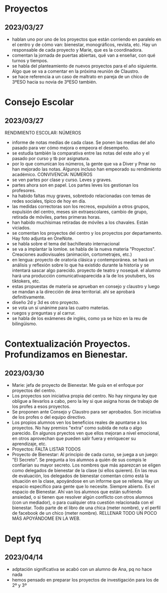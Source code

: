 # Proyectos
## 2023/03/27
- hablan uno por uno de los proyectos que están corriendo en paralelo en el centro y de cómo van: bienestar, monográficos, revista, etc. Hay un responsable de cada proyecto y Marie, que es la coordinadora.
- comentan la jornada de puertas abiertas, qué van a enseñar, con qué turnos y tiempos.
- se habla del planteamiento de nuevos proyectos para el año siguiente. Algo que se va a comentar en la próxima reunión de Claustro.
- se hace referencia a un caso de maltrato en pareja de un chico de 3ºESO hacia su novia de 3ºESO también.

# Consejo Escolar
## 2023/03/27
RENDIMIENTO ESCOLAR: NÚMEROS
- informe de notas medias de cada clase. Se ponen las medias del año pasado para ver cómo mejora o empeora el desempeño.
- se estudia también la comparativa entre las notas del este año y el pasado por curso y tb por asignatura.
- por lo que comunican los números, la gente que va a Diver y Pmar no han mejorado las notas. Algunos incluso han empeorado su rendimiento académico.
CONVIVENCIA: NÚMEROS
- se ven partes por clase y curso. Leves y graves.
- partes ahora son en papel. Los partes leves los gestionan los profesores.
- ha habido faltas muy graves, sobretodo relacionadas con temas de redes sociales, típico de hoy en día.
- las medidas correctoras son los recreos, expulsión a otros grupos, expulsión del centro, meses sin extraescolares, cambio de grupo, retirada de móviles, partes primeras horas.
- han habido muchísimas retiradas de móviles a los chavales. Están viciados.
- se comentan los proyectos del centro y los proyectos por departamento. Hay foto adjunta en OneNote.
- se habla sobre el tema del bachillerato internacional
- se va a implantar la lomloe. se habla de la nueva materia "Proyectos". Creaciones audiovisuales (animación, cortometrajes, etc.)
- en lengua: proyecto de oratoria clásica y contemporánea. se hará un análisis y reflexión sobre lo que ha existido durante la historia y se intentará sascar algo parecido. proyecto de teatro y nosequé. el alumno hará una producción comunicativaparecida a la de los youtubers, los tiktokers, etc.
- estas propuestas de materia se aprueban en consejo y claustro y luego se mandan a la dirección de área territorial. ahí se aprobará definitivamente.
- diseño 2d y 3d es otro proyecto.
- se vota un sí unánime para las cuatro materias.
- ruegos y preguntas y al carrur.
- se habla de los exámenes de inglés, como ya se hizo en la reu de bilingüismo.

# Contextualización Proyectos. Profundizamos en Bienestar.
## 2023/03/30
- Marie: jefa de proyecto de Bienestar. Me guía en el enfoque por proyectos del centro.
- Los proyectos son iniciativa propia del centro. No hay ninguna ley que obligue a llevarlos a cabo, pero la ley si que asigna horas de trabajo de los profes a esos proyectos.
- Se proponen ante Consejo y Claustro para ser aprobados. Son iniciativa de los profes o del equipo directivo.
- Los propios alumnos ven los beneficios reales de apuntarse a los proyectos. No hay premios "extra" como subida de nota o algo parecido. En algunos pryectos ven que ellos mejoran a nivel emocional, en otros aprovechan que pueden salir fuera y enriquecer su aprendizaje, etc.
- Proyectos: FALTA LISTAR TODOS
- Proyecto de Bienestar: Al principio de cada curso, se juega a un juego: "El Secreto". Se pregunta a los alumnos a quién de sus compis le confiarían su mayor secreto. Los nombres que más aparezcan se eligen como delegados de bienestar de la clase (si ellos quieren). En las reus de evaluación, los delegados de bienestar comentan cómo está la situación en la clase, apoyándose en un informe que se rellena. Hay un espacio específico para gente que lo necesite. Siempre abierto. Es el espacio de Bienestar. Ahí van los alumnos que están sufriendo ansiedad, o si tienen que resolver algún conflicto con otros alumnos (con un mediador), o para cualquier otra cuestión relacionada con el bienestar. Todo parte de el libro de una chica (meter nombre), y el perfil de facebook de un chico (meter nombre). RELLENAR TODO UN POCO MÁS APOYÁNDOME EN LA WEB.

# Dept fyq
## 2023/04/14
- adptación significativa se acabó con un alumno de Ana, pq no hace nada
- hemos pensado en preparar los proyectos de investigación para los de 2º y 3º
